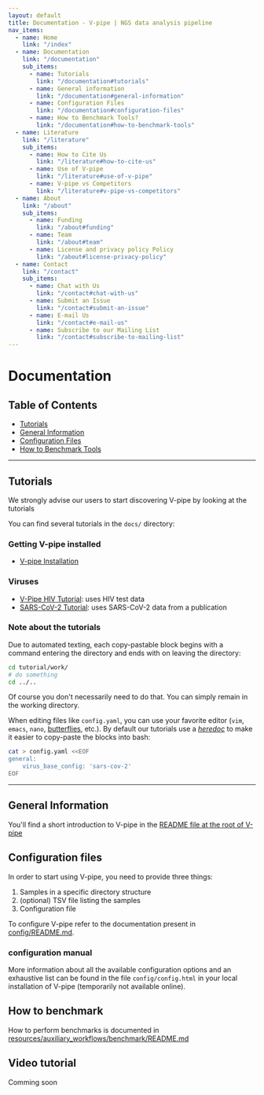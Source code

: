 ```yaml
---
layout: default
title: Documentation - V-pipe | NGS data analysis pipeline
nav_items:
  - name: Home
    link: "/index"
  - name: Documentation
    link: "/documentation"
    sub_items:
      - name: Tutorials
        link: "/documentation#tutorials"
      - name: General information
        link: "/documentation#general-information"
      - name: Configuration Files
        link: "/documentation#configuration-files"
      - name: How to Benchmark Tools?
        link: "/documentation#how-to-benchmark-tools"
  - name: Literature
    link: "/literature"
    sub_items:
      - name: How to Cite Us
        link: "/literature#how-to-cite-us"
      - name: Use of V-pipe
        link: "/literature#use-of-v-pipe"
      - name: V-pipe vs Competitors
        link: "/literature#v-pipe-vs-competitors"
  - name: About
    link: "/about"
    sub_items:
      - name: Funding
        link: "/about#funding"
      - name: Team
        link: "/about#team"
      - name: License and privacy policy Policy
        link: "/about#license-privacy-policy"
  - name: Contact
    link: "/contact"
    sub_items:
      - name: Chat with Us
        link: "/contact#chat-with-us"
      - name: Submit an Issue
        link: "/contact#submit-an-issue"
      - name: E-mail Us
        link: "/contact#e-mail-us"
      - name: Subscribe to our Mailing List
        link: "/contact#subscribe-to-mailing-list"
---
```


# Documentation

## Table of Contents
- [Tutorials](#tutorials)
- [General Information](#general-information)
- [Configuration Files](#configuration-files)
- [How to Benchmark Tools](#how-to-benchmark-tools)

---

## Tutorials

We strongly advise our users to start discovering V-pipe by looking at the tutorials

You can find several tutorials in the `docs/` directory:

### Getting V-pipe installed

- [V-pipe Installation](https://github.com/cbg-ethz/V-pipe/blob/master/docs/tutorial_0_install.md)

### Viruses

- [V-Pipe HIV Tutorial](https://github.com/cbg-ethz/V-pipe/blob/master/docs/tutorial_hiv.md): uses HIV test data
- [SARS-CoV-2 Tutorial](https://github.com/cbg-ethz/V-pipe/blob/master/docs/tutorial_sarscov2.md): uses SARS-CoV-2 data from a publication

### Note about the tutorials

Due to automated texting, each copy-pastable block begins with a command entering the directory and ends with on leaving the directory:

```bash
cd tutorial/work/
# do something
cd ../..
```
Of course you don't necessarily need to do that.  You can simply remain in the working directory.

When editing files like `config.yaml`, you can use your favorite editor (`vim`, `emacs`, `nano`, [butterflies](https://xkcd.com/378/), etc.). By default our tutorials use a [_heredoc_](https://en.wikipedia.org/wiki/Here_document) to make it easier to copy-paste the blocks into bash:

```bash
cat > config.yaml <<EOF
general:
    virus_base_config: 'sars-cov-2'
EOF
```

---

## General Information

You'll find a short introduction to V-pipe in the [README file at the root of V-pipe](https://github.com/cbg-ethz/V-pipe/blob/master/README.md#usage)

## Configuration files

In order to start using V-pipe, you need to provide three things:

1. Samples in a specific directory structure
2. (optional) TSV file listing the samples
3. Configuration file

To configure V-pipe refer to the documentation present in [config/README.md](https://github.com/cbg-ethz/V-pipe/blob/master/config/README.md).

### configuration manual

More information about all the available configuration options and an exhaustive list can be found in the file `config/config.html` in your local installation of V-pipe (temporarily not available online).


## How to benchmark

How to perform benchmarks is documented in [resources/auxiliary_workflows/benchmark/README.md](https://github.com/cbg-ethz/V-pipe/tree/master/resources/auxiliary_workflows/benchmark/README.md)

## Video tutorial

Comming soon
